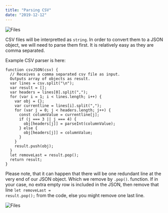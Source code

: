 ```yaml
---
title: "Parsing CSV"
date: "2019-12-12"
---
```


![Files](https://i.imgur.com/crZSR9A.jpg "Photo by Mike from Pexels")

CSV files will be interpretted as <code>string</code>. In order to convert them to a JSON object, we will need to parse them first. It is relatively easy as they are comma separated. 

Example CSV parser is here:
```
function csvJSON(csv) {
  // Receives a comma separated csv file as input. 
  Outputs array of objects as result.
  var lines = csv.split("\n");
  var result = [];
  var headers = lines[0].split(",");
  for (var i = 1; i < lines.length; i++) {
    var obj = {};
    var currentline = lines[i].split(",");
    for (var j = 0; j < headers.length; j++) {
      const columnValue = currentline[j];
      if (j === 3 || j === 4) {
        obj[headers[j]] = parseInt(columnValue);
      } else {
        obj[headers[j]] = columnValue;
      }
    }
    result.push(obj);
  }
  let removeLast = result.pop();
  return result;
}
```

Please note, that it can happen that there will be one redundant line at the very end of our JSON object. Which we remove by <code>.pop()</code>. function. If in your case, no extra empty row is included in the JSON, then remove that line <code>let removeLast = result.pop();</code> from the code, else you might remove one last line.

![Files](https://i.imgur.com/YY6Senp.jpg "Photo by Mike from Pexels")